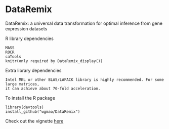 # DataRemix
DataRemix: a universal data transformation for optimal inference from gene expression datasets


R library dependencies

```
MASS
ROCR
caTools
knitr(only required by DataRemix_display())
```

Extra library dependencies
```
Intel MKL or other BLAS/LAPACK library is highly recommended. For some large matrices, 
it can achieve about 70-fold acceleration.
```

To install the R package
```
library(devtools)
install_github("wgmao/DataRemix")
```

Check out the vignette [here](vignettes/vignette.pdf)

